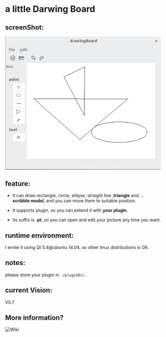 # a little Darwing Board

## screenShot:
![screenShot](/screenShot.png  "appliction")

## feature:
* It can draw rectangle, circle, ellipse, straight line ,**triangle** and ... **scribble model**, and you can move them to suitable position.

* It supports plugin, so you can extend it with **your plugin**.

* Its suffix is **.pt**, so you can open and edit your picture any time you want.

## runtime environment: ##

I wrote it using Qt 5.4@ubuntu 14.04, so other linux distributions is OK.


## notes: ##
please store your plugin in `./pluginDir`.

## current Vision: ##
V0.7


## More information? ##
![Wiki](dhttps://github.com/Lw-Cui/Drawing-board/wiki)
